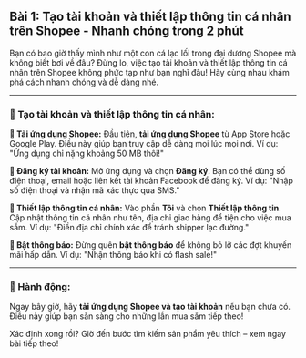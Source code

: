 ## Bài 1: Tạo tài khoản và thiết lập thông tin cá nhân trên Shopee - Nhanh chóng trong 2 phút

Bạn có bao giờ thấy mình như một con cá lạc lối trong đại dương Shopee mà không biết bơi về đâu? Đừng lo, việc tạo tài khoản và thiết lập thông tin cá nhân trên Shopee không phức tạp như bạn nghĩ đâu! Hãy cùng nhau khám phá cách nhanh chóng và dễ dàng nhé.

---

### 📌 Tạo tài khoản và thiết lập thông tin cá nhân:

**🔹 Tải ứng dụng Shopee:**
Đầu tiên, **tải ứng dụng Shopee** từ App Store hoặc Google Play. Điều này giúp bạn truy cập dễ dàng mọi lúc mọi nơi. Ví dụ: "Ứng dụng chỉ nặng khoảng 50 MB thôi!"

**🔹 Đăng ký tài khoản:**
Mở ứng dụng và chọn **Đăng ký**. Bạn có thể dùng số điện thoại, email hoặc liên kết tài khoản Facebook để đăng ký. Ví dụ: "Nhập số điện thoại và nhận mã xác thực qua SMS."

**🔹 Thiết lập thông tin cá nhân:**
Vào phần **Tôi** và chọn **Thiết lập thông tin**. Cập nhật thông tin cá nhân như tên, địa chỉ giao hàng để tiện cho việc mua sắm. Ví dụ: "Điền địa chỉ chính xác để tránh shipper lạc đường."

**🔹 Bật thông báo:**
Đừng quên **bật thông báo** để không bỏ lỡ các đợt khuyến mãi hấp dẫn. Ví dụ: "Nhận thông báo khi có flash sale!"

---

### 🚀 Hành động:

Ngay bây giờ, hãy **tải ứng dụng Shopee và tạo tài khoản** nếu bạn chưa có. Điều này giúp bạn sẵn sàng cho những lần mua sắm tiếp theo!

Xác định xong rồi? Giờ đến bước tìm kiếm sản phẩm yêu thích – xem ngay bài tiếp theo!